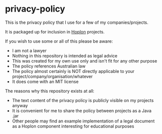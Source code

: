 # privacy-policy

This is the privacy policy that I use for a few of my companies/projects.

It is packaged up for inclusion in [Hoplon](http://hoplon.io/) projects.

If you wish to use some or all of this please be aware:

- I am not a lawyer
- Nothing in this repository is intended as legal advice
- This was created for my own use only and isn't fit for any other purpose
- The policy references Australian law
- The policy almost certainly is NOT directly applicable to your project/company/organisation/whatever
- It does come with an MIT license

The reasons why this repository exists at all:

- The text content of the privacy policy is publicly visible on my projects anyway
- It is convenient for me to share the policy between projects as a Java .jar
- Other people may find an example implementation of a legal document as a Hoplon component interesting for educational purposes
